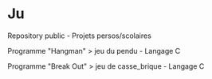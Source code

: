 # Ju
Repository public - Projets persos/scolaires

Programme "Hangman" > jeu du pendu - Langage C

Programme "Break Out" > jeu de casse_brique - Langage C
